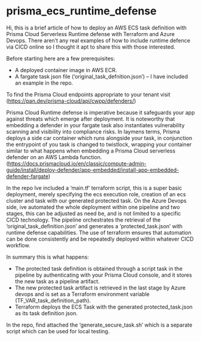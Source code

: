 # prisma_ecs_runtime_defense

Hi, this is a brief article of how to deploy an AWS ECS task definition with Prisma Cloud Serverless Runtime defense with Terraform and Azure Devops. 
There aren’t any real examples of how to include runtime defence via CICD online so I thought it apt to share this with those interested. 

Before starting here are a few prerequisites:
-	A deployed container image in AWS ECR.
-	A fargate task json file (‘original_task_defnition.json’) – I have included an example in the repo.

To find the Prisma Cloud endpoints appropriate to your tenant visit (https://pan.dev/prisma-cloud/api/cwpp/defenders/)

Prisma Cloud Runtime defense is imperative because it safeguards your app against threats which emerge after deployment. It is noteworthy that embedding a defender in your fargate task also instantiates vulnerability scanning and visibility into compliance risks. In laymens terms, Prisma deploys a side car container which runs alongside your task, in conjunction the entrypoint of you task is changed to twistlock, wrapping your container similar to what happens when embedding a Prisma Cloud serverless defender on an AWS Lambda function. 
(https://docs.prismacloud.io/en/classic/compute-admin-guide/install/deploy-defender/app-embedded/install-app-embedded-defender-fargate)

In the repo Ive included a ‘main.tf’ terraform script, this is a super basic deployment, merely specifying the ecs execution role, creation of an ecs cluster and task with our generated protected task.
On the Azure Devops side, ive automated the whole deployment within one pipeline and two stages, this can be adjusted as need be, and is not limited to a specific CICD technology. The pipeline orchestrates the retrieval of the ‘original_task_definition.json’ and generates a ‘protected_task.json’ with runtime defense capabilities. The use of terraform ensures that automation can be done consistently and be repeatedly deployed within whatever CICD workflow. 

In summary this is what happens:
-	The protected task definition is obtained through a script task in the pipeline by authenticating with your Prisma Cloud console, and it stores the new task as a pipeline artifact. 
-	The new protected task artifact is retrieved in the last stage by Azure devops and is set as a Terraform environment variable (TF_VAR_task_definition_path).
-	Terraform deploys the ECS Task with the generated protected_task.json as its task definition json. 

In the repo, find attached the ‘generate_secure_task.sh’ which is a separate script which can be used for local testing. 
